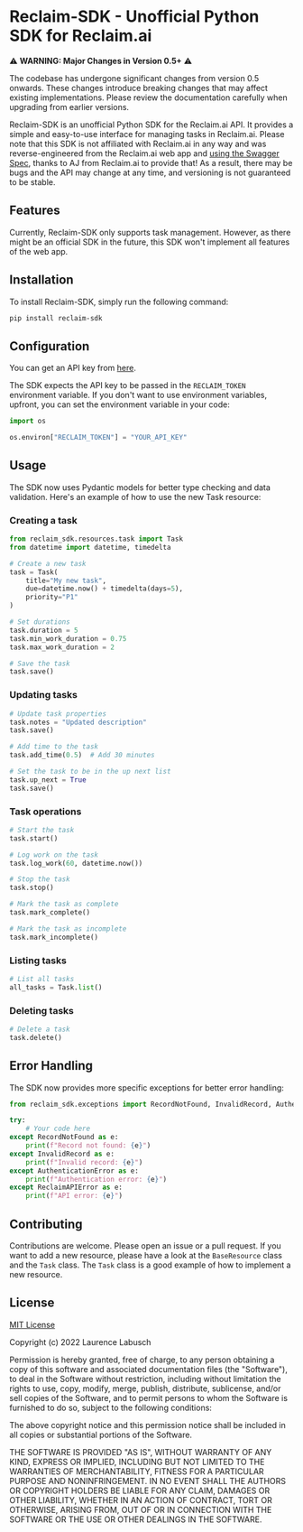 # Reclaim-SDK - Unofficial Python SDK for Reclaim.ai

⚠️ **WARNING: Major Changes in Version 0.5+** ⚠️

The codebase has undergone significant changes from version 0.5 onwards. These changes introduce breaking changes that may affect existing implementations. Please review the documentation carefully when upgrading from earlier versions.

Reclaim-SDK is an unofficial Python SDK for the Reclaim.ai API. It provides a simple and easy-to-use interface for managing tasks in Reclaim.ai. Please note that this SDK is not affiliated with Reclaim.ai in any way and was reverse-engineered from the Reclaim.ai web app and [using the Swagger Spec](https://api.app.reclaim.ai/swagger/reclaim-api-0.1.yml), thanks to AJ from Reclaim.ai to provide that! As a result, there may be bugs and the API may change at any time, and versioning is not guaranteed to be stable.

## Features
Currently, Reclaim-SDK only supports task management. However, as there might be an official SDK in the future, this SDK won't implement all features of the web app. 

## Installation
To install Reclaim-SDK, simply run the following command:
```bash
pip install reclaim-sdk
```

## Configuration
You can get an API key from [here](https://app.reclaim.ai/settings/developer).

The SDK expects the API key to be passed in the `RECLAIM_TOKEN` environment variable. If you don't want to use environment variables, upfront, you can set the environment variable in your code:

```python
import os

os.environ["RECLAIM_TOKEN"] = "YOUR_API_KEY"
```

## Usage
The SDK now uses Pydantic models for better type checking and data validation. Here's an example of how to use the new Task resource:

### Creating a task
```python
from reclaim_sdk.resources.task import Task
from datetime import datetime, timedelta

# Create a new task
task = Task(
    title="My new task",
    due=datetime.now() + timedelta(days=5),
    priority="P1"
)

# Set durations
task.duration = 5
task.min_work_duration = 0.75
task.max_work_duration = 2

# Save the task
task.save()
```

### Updating tasks
```python
# Update task properties
task.notes = "Updated description"
task.save()

# Add time to the task
task.add_time(0.5)  # Add 30 minutes

# Set the task to be in the up next list
task.up_next = True
task.save()
```

### Task operations
```python
# Start the task
task.start()

# Log work on the task
task.log_work(60, datetime.now())

# Stop the task
task.stop()

# Mark the task as complete
task.mark_complete()

# Mark the task as incomplete
task.mark_incomplete()
```

### Listing tasks
```python
# List all tasks
all_tasks = Task.list()
```

### Deleting tasks
```python
# Delete a task
task.delete()
```

## Error Handling
The SDK now provides more specific exceptions for better error handling:

```python
from reclaim_sdk.exceptions import RecordNotFound, InvalidRecord, AuthenticationError, ReclaimAPIError

try:
    # Your code here
except RecordNotFound as e:
    print(f"Record not found: {e}")
except InvalidRecord as e:
    print(f"Invalid record: {e}")
except AuthenticationError as e:
    print(f"Authentication error: {e}")
except ReclaimAPIError as e:
    print(f"API error: {e}")
```

## Contributing
Contributions are welcome. Please open an issue or a pull request. If you want to add a new resource, please have a look at the `BaseResource` class and the `Task` class. The `Task` class is a good example of how to implement a new resource.

## License
[MIT License](https://choosealicense.com/licenses/mit/)

Copyright (c) 2022 Laurence Labusch

Permission is hereby granted, free of charge, to any person obtaining a copy
of this software and associated documentation files (the "Software"), to deal
in the Software without restriction, including without limitation the rights
to use, copy, modify, merge, publish, distribute, sublicense, and/or sell
copies of the Software, and to permit persons to whom the Software is
furnished to do so, subject to the following conditions:

The above copyright notice and this permission notice shall be included in all
copies or substantial portions of the Software.

THE SOFTWARE IS PROVIDED "AS IS", WITHOUT WARRANTY OF ANY KIND, EXPRESS OR
IMPLIED, INCLUDING BUT NOT LIMITED TO THE WARRANTIES OF MERCHANTABILITY,
FITNESS FOR A PARTICULAR PURPOSE AND NONINFRINGEMENT. IN NO EVENT SHALL THE
AUTHORS OR COPYRIGHT HOLDERS BE LIABLE FOR ANY CLAIM, DAMAGES OR OTHER
LIABILITY, WHETHER IN AN ACTION OF CONTRACT, TORT OR OTHERWISE, ARISING FROM,
OUT OF OR IN CONNECTION WITH THE SOFTWARE OR THE USE OR OTHER DEALINGS IN THE
SOFTWARE.